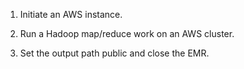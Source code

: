 1. Initiate an AWS instance.

2. Run a Hadoop map/reduce work on an AWS cluster.

3. Set the output path public and close the EMR.
